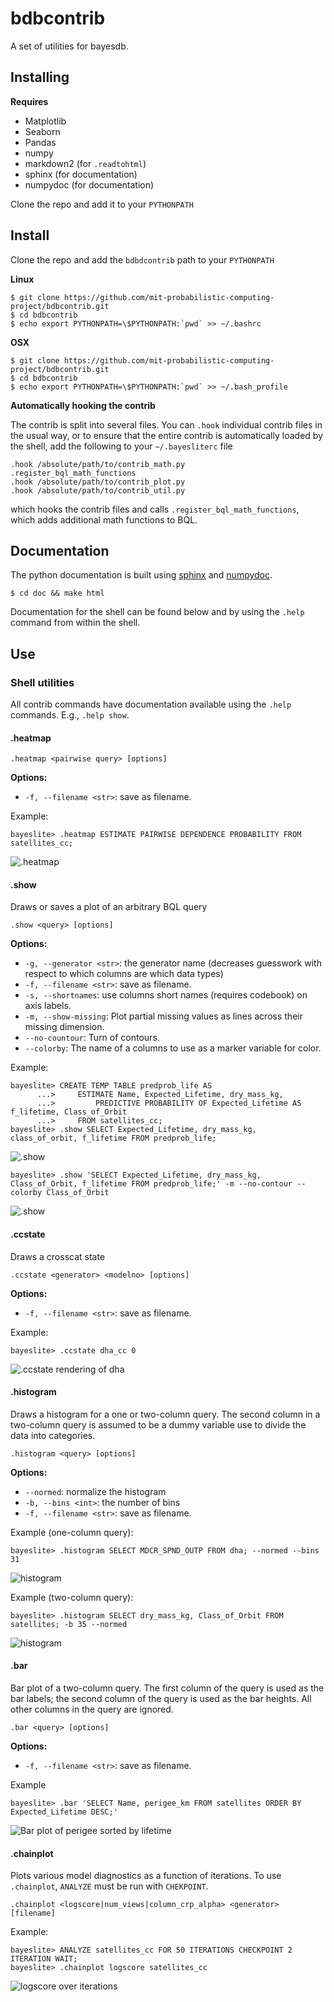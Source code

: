 # bdbcontrib

A set of utilities for bayesdb.


## Installing
**Requires**

- Matplotlib
- Seaborn
- Pandas
- numpy
- markdown2 (for `.readtohtml`)
- sphinx (for documentation)
- numpydoc (for documentation)

Clone the repo and add it to your `PYTHONPATH`

## Install
Clone the repo and add the `bdbdcontrib` path to your `PYTHONPATH`

**Linux**
```
$ git clone https://github.com/mit-probabilistic-computing-project/bdbcontrib.git
$ cd bdbcontrib
$ echo export PYTHONPATH=\$PYTHONPATH:`pwd` >> ~/.bashrc
```

**OSX**
```
$ git clone https://github.com/mit-probabilistic-computing-project/bdbcontrib.git
$ cd bdbcontrib
$ echo export PYTHONPATH=\$PYTHONPATH:`pwd` >> ~/.bash_profile
```

**Automatically hooking the contrib**

The contrib is split into several files. You can `.hook` individual contrib
files in the usual way, or to ensure that the entire contrib is automatically
loaded by the shell, add the following to your `~/.bayesliterc` file

    .hook /absolute/path/to/contrib_math.py
    .register_bql_math_functions
    .hook /absolute/path/to/contrib_plot.py
    .hook /absolute/path/to/contrib_util.py

which hooks the contrib files and calls `.register_bql_math_functions`, which
adds additional math functions to BQL.

## Documentation

The python documentation is built using [sphinx](http://sphinx-doc.org/) and
[numpydoc](https://pypi.python.org/pypi/numpydoc).

```
$ cd doc && make html
```

Documentation for the shell can be found below and by using the `.help`
command from within the shell.


## Use

### Shell utilities

All contrib commands have documentation available using the `.help` commands. E.g., `.help show`.

#### .heatmap

    .heatmap <pairwise query> [options]

**Options:**
- `-f, --filename <str>`: save as filename.

Example:

    bayeslite> .heatmap ESTIMATE PAIRWISE DEPENDENCE PROBABILITY FROM satellites_cc;

![.heatmap](doc/zmatrix.png)

#### .show
Draws or saves a plot of an arbitrary BQL query

    .show <query> [options]

**Options:**
- `-g, --generator <str>`: the generator name (decreases guesswork with respect to which columns are
    which data types)
- `-f, --filename <str>`: save as filename.
- `-s, --shortnames`: use columns short names (requires codebook) on axis labels.
- `-m, --show-missing`: Plot partial missing values as lines across their missing dimension.
- `--no-countour`: Turn of contours.
- `--colorby`: The name of a columns to use as a marker variable for color.

Example:

    bayeslite> CREATE TEMP TABLE predprob_life AS
          ...>     ESTIMATE Name, Expected_Lifetime, dry_mass_kg,
          ...>         PREDICTIVE PROBABILITY OF Expected_Lifetime AS f_lifetime, Class_of_Orbit
          ...>     FROM satellites_cc;
    bayeslite> .show SELECT Expected_Lifetime, dry_mass_kg, class_of_orbit, f_lifetime FROM predprob_life;

![.show](doc/pairplot.png)

    bayeslite> .show 'SELECT Expected_Lifetime, dry_mass_kg, Class_of_Orbit, f_lifetime FROM predprob_life;' -m --no-contour --colorby Class_of_Orbit

![.show](doc/pairplot2.png)

#### .ccstate
Draws a crosscat state

    .ccstate <generator> <modelno> [options]

**Options:**
- `-f, --filename <str>`: save as filename.

Example:

    bayeslite> .ccstate dha_cc 0

![.ccstate rendering of dha](doc/ccstate_1.png)

#### .histogram
Draws a histogram for a one or two-column query. The second column in a
two-column query is assumed to be a dummy variable use to divide the data
into categories.

    .histogram <query> [options]

**Options:**
- `--normed`: normalize the histogram
- `-b, --bins <int>`: the number of bins
- `-f, --filename <str>`: save as filename.

Example (one-column query):

    bayeslite> .histogram SELECT MDCR_SPND_OUTP FROM dha; --normed --bins 31

![histogram](doc/hist1.png)

Example (two-column query):

    bayeslite> .histogram SELECT dry_mass_kg, Class_of_Orbit FROM satellites; -b 35 --normed

![histogram](doc/hist2.png)

#### .bar
Bar plot of a two-column query. The first column of the query is used as the
bar labels; the second column of the query is used as the bar heights. All
other columns in the query are ignored.

    .bar <query> [options]

**Options:**
- `-f, --filename <str>`: save as filename.

Example

    bayeslite> .bar 'SELECT Name, perigee_km FROM satellites ORDER BY Expected_Lifetime DESC;'

![Bar plot of perigee sorted by lifetime](doc/bar.png)

#### .chainplot
Plots various model diagnostics as a function of iterations. To use `.chainplot`, `ANALYZE` must
be run with `CHEKPOINT`.

    .chainplot <logscore|num_views|column_crp_alpha> <generator> [filename]

Example:

    bayeslite> ANALYZE satellites_cc FOR 50 ITERATIONS CHECKPOINT 2 ITERATION WAIT;
    bayeslite> .chainplot logscore satellites_cc

![logscore over iterations](doc/logscore.png)
